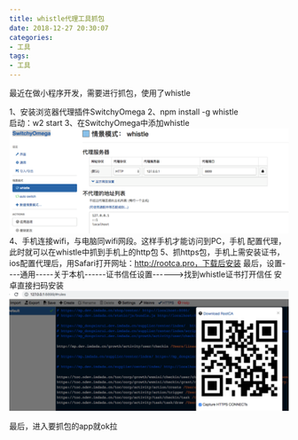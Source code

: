 ```yaml
---
title: whistle代理工具抓包
date: 2018-12-27 20:30:07
categories:
- 工具
tags:
- 工具
---
```

最近在做小程序开发，需要进行抓包，使用了whistle

1、安装浏览器代理插件SwitchyOmega
2、npm install -g whistle    
   启动：w2 start 
3、在SwitchyOmega中添加whistle
    ![Alt text](/assets/img/whistle.png)
4、手机连接wifi，与电脑同wifi网段。这样手机才能访问到PC，手机
  配置代理，此时就可以在whistle中抓到手机上的http包
5、抓https包，手机上需安装证书，
ios配置代理后，用Safari打开网址：http://rootca.pro，下载后安装
最后，设置----通用-----关于本机------证书信任设置------>找到whistle证书打开信任
安卓直接扫码安装  
    ![Alt text](/assets/img/andriod.png)
    
最后，进入要抓包的app就ok拉
    

